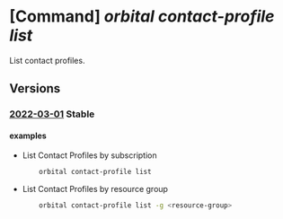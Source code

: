 # [Command] _orbital contact-profile list_

List contact profiles.

## Versions

### [2022-03-01](/Resources/mgmt-plane/L3N1YnNjcmlwdGlvbnMve30vcHJvdmlkZXJzL21pY3Jvc29mdC5vcmJpdGFsL2NvbnRhY3Rwcm9maWxlcw==/2022-03-01.xml) **Stable**

<!-- mgmt-plane /subscriptions/{}/providers/microsoft.orbital/contactprofiles 2022-03-01 -->
<!-- mgmt-plane /subscriptions/{}/resourcegroups/{}/providers/microsoft.orbital/contactprofiles 2022-03-01 -->

#### examples

- List Contact Profiles by subscription
    ```bash
        orbital contact-profile list
    ```

- List Contact Profiles by resource group
    ```bash
        orbital contact-profile list -g <resource-group>
    ```
